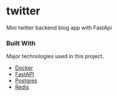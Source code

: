 # twitter

Mini twitter backend blog app with FastApi

### Built With <a name = "built-with"></a>
Major technologies used in this project.
- [Docker](https://www.docker.com/)
- [FastAPI](https://fastapi.tiangolo.com)
- [Postgres](https://www.postgresql.org/)
- [Redis](https://redis.io/)

